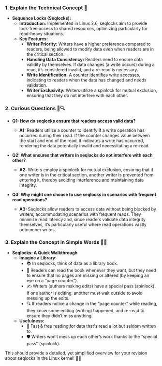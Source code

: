 ### 1. Explain the Technical Concept 📘

- **Sequence Locks (Seqlocks):**
  - **Introduction:** Implemented in Linux 2.6, seqlocks aim to provide lock-free access to shared resources, optimizing particularly for read-heavy situations.
  - **Key Features:**
    - **Writer Priority:** Writers have a higher preference compared to readers, being allowed to modify data even when readers are in the critical section.
    - **Handling Data Consistency:** Readers need to ensure data validity by themselves. If data changes (a write occurs) during a read, it’s considered invalid, and a re-read is necessary.
    - **Write Identification:** A counter identifies write accesses, indicating to readers when the data has changed and needs validation.
    - **Writer Exclusivity:** Writers utilize a spinlock for mutual exclusion, ensuring that they do not interfere with each other.
  
### 2. Curious Questions 🤔🔍

- **Q1: How do seqlocks ensure that readers access valid data?**
  - **A1:** Readers utilize a counter to identify if a write operation has occurred during their read. If the counter changes value between the start and end of the read, it indicates a write has occurred, rendering the data potentially invalid and necessitating a re-read.

- **Q2: What ensures that writers in seqlocks do not interfere with each other?**
  - **A2:** Writers employ a spinlock for mutual exclusion, ensuring that if one writer is in the critical section, another writer is prevented from entering it, thereby avoiding interference and maintaining data integrity.

- **Q3: Why might one choose to use seqlocks in scenarios with frequent read operations?**
  - **A3:** Seqlocks allow readers to access data without being blocked by writers, accommodating scenarios with frequent reads. They minimize read latency and, since readers validate data integrity themselves, it’s particularly useful where read operations vastly outnumber writes.

### 3. Explain the Concept in Simple Words 🎉💡

- **Seqlocks: A Quick Walkthrough**
  - **Imagine a Library:**
    - 📚 In seqlocks, think of data as a library book.
    - 📖 Readers can read the book whenever they want, but they need to ensure that no pages are missing or altered (by keeping an eye on a “page counter”).
    - ✍️ Writers (authors making edits) have a special pass (spinlock). If one author is editing, another must wait outside to avoid messing up the edits.
    - 🔍 If readers notice a change in the “page counter” while reading, they know some editing (writing) happened, and re-read to ensure they didn’t miss anything.
  - **Usefulness:**
    - 🚀 Fast & free reading for data that's read a lot but seldom written to.
    - 🛡️ Writers won’t mess up each other’s work thanks to the “special pass” (spinlock).

This should provide a detailed, yet simplified overview for your revision about seqlocks in the Linux kernel! 🚀📘